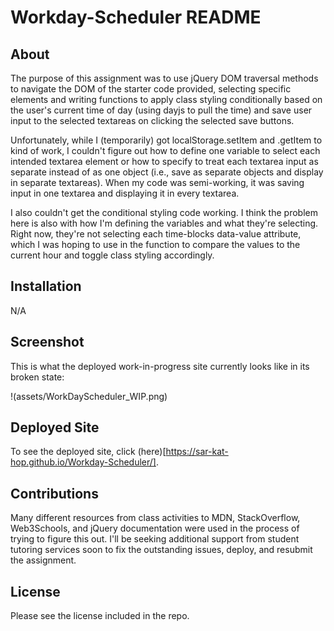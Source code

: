 # Workday-Scheduler README

## About
The purpose of this assignment was to use jQuery DOM traversal methods to navigate the DOM of the starter code provided, selecting specific elements and writing functions to apply class styling conditionally based on the user's current time of day (using dayjs to pull the time) and save user input to the selected textareas on clicking the selected save buttons.

Unfortunately, while I (temporarily) got localStorage.setItem and .getItem to kind of work, I couldn't figure out how to define one variable to select each intended textarea element or how to specify to treat each textarea input as separate instead of as one object (i.e., save as separate objects and display in separate textareas). When my code was semi-working, it was saving input in one textarea and displaying it in every textarea. 

I also couldn't get the conditional styling code working. I think the problem here is also with how I'm defining the variables and what they're selecting. Right now, they're not selecting each time-blocks data-value attribute, which I was hoping to use in the function to compare the values to the current hour and toggle class styling accordingly.

## Installation
N/A

## Screenshot
This is what the deployed work-in-progress site currently looks like in its broken state:

!(assets/WorkDayScheduler_WIP.png)

## Deployed Site
To see the deployed site, click (here)[https://sar-kat-hop.github.io/Workday-Scheduler/]. 

## Contributions
Many different resources from class activities to MDN, StackOverflow, Web3Schools, and jQuery documentation were used in the process of trying to figure this out. I'll be seeking additional support from student tutoring services soon to fix the outstanding issues, deploy, and resubmit the assignment.

## License
Please see the license included in the repo.
